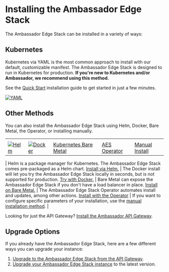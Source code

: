 # Installing the Ambassador Edge Stack

The Ambassador Edge Stack can be installed in a variety of ways:

## Kubernetes

Kubernetes via YAML is the most common approach to install with our default, customizable manifest. The Ambassador Edge Stack is designed to run in Kubernetes for production. **If you're new to Kubernetes and/or Ambassador, we recommend using this method.**

See the [Quick Start](../../tutorials/getting-started) installation guide to
get started in just a few minutes.

[![YAML](../../doc-images/kubernetes.png)](../../user-guide/getting-started)

## Other Methods

You can also install the Ambassador Edge Stack using Helm, Docker, Bare Metal,
the Operator, or installing manually.

|                                                                                                                                                     |                                                                                                                                                                   |                                                                                                                                                   |                                                                                                                                             |                                                                                                                                      |
|-----------------------------------------------------------------------------------------------------------------------------------------------------|-------------------------------------------------------------------------------------------------------------------------------------------------------------------|---------------------------------------------------------------------------------------------------------------------------------------------------|---------------------------------------------------------------------------------------------------------------------------------------------|--------------------------------------------------------------------------------------------------------------------------------------|
|                                                                                                                                                     |                                                                                                                                                                   |                                                                                                                                                   |                                                                                                                                             |                                                                                                                                      |
| [![Helm](../../doc-images/helm.png)](../../user-guide/helm)                                                                                         | [![Docker](../../doc-images/docker.png)](../../about/quickstart)                                                                                                  | [Kubernetes Bare Metal](../../user-guide/bare-metal)                                                                                               | [AES Operator](/user-guide/aes-operator)                                                                                                    | [Manual Install](/user-guide/manual-install)                                                                                          |

| Helm is a package manager for Kubernetes. The Ambassador Edge Stack comes pre-packaged as a Helm chart. [Install via Helm.](helm) | The Docker install will let you try the Ambassador Edge Stack locally in seconds, but is not supported for production. [Try with Docker.](docker) | Bare Metal can expose the Ambassador Edge Stack if you don't have a load balancer in place. [Install on Bare Metal.](bare-metal) | The Ambassador Edge Stack Operator automates install and updates, among other actions. [Install with the Operator](aes-operator) | If you want to configure specific parameters of your installation, use the [manual installation method](manual-install). |

Looking for just the API Gateway? [Install the Ambassador API Gateway](install-ambassador-oss).


## Upgrade Options

If you already have the Ambassador Edge Stack, here are a few different ways you can upgrade your instance:


1. [Upgrade to the Ambassador Edge Stack from the API Gateway](upgrade-to-edge-stack).
2. [Upgrade your Ambassador Edge Stack instance](upgrading) to the latest version.
